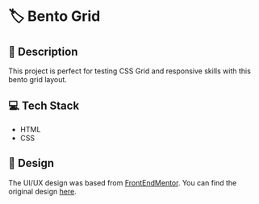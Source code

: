 # 🏷️ Bento Grid

## 📝 Description
This project is perfect for testing CSS Grid and responsive skills with this bento grid layout.

## 💻 Tech Stack
- HTML  
- CSS

## 🎨 Design
The UI/UX design was based from [FrontEndMentor](https://www.frontendmentor.io/). You can find the original design [here](https://www.frontendmentor.io/challenges/bento-grid-RMydElrlOj).